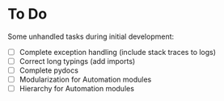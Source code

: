 # To Do
Some unhandled tasks during initial development:

- [ ] Complete exception handling (include stack traces to logs)
- [ ] Correct long typings (add imports)
- [ ] Complete pydocs
- [ ] Modularization for Automation modules
- [ ] Hierarchy for Automation modules
